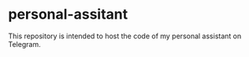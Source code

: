 # personal-assitant
This repository is intended to host the code of my personal assistant on Telegram. 
